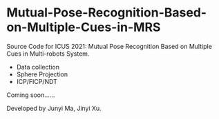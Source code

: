 # Mutual-Pose-Recognition-Based-on-Multiple-Cues-in-MRS
Source Code for ICUS 2021: Mutual Pose Recognition Based on Multiple Cues in Multi-robots System.



* Data collection
* Sphere Projection
* ICP/FICP/NDT


Coming soon......


Developed by Junyi Ma, Jinyi Xu.
